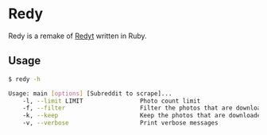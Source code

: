 # Redy

Redy is a remake of [Redyt](https://github.com/BugsWriter/redyt) written in Ruby.

## Usage 

```bash
$ redy -h

Usage: main [options] [Subreddit to scrape]...
    -l, --limit LIMIT                Photo count limit
    -f, --filter                     Filter the photos that are downloaded
    -k, --keep                       Keep the photos that are downloaded
    -v, --verbose                    Print verbose messages
```
